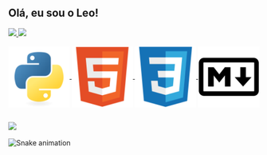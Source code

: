 ## Olá, eu sou o Leo!

<div>
  <a href="https://github.com/LeonardoCAmorim">
  <img height="175em" src="https://github-readme-stats-eight-theta.vercel.app/api?username=LeonardoCAmorim&show_icons=true&theme=blue-green&include_all_commits=true&count_private=true"/>
  <img height="175em" src="https://github-readme-stats-eight-theta.vercel.app/api/top-langs/?username=LeonardoCAmorim&layout=compact&langs_count=8&theme=blue-green"/>
</div>

<div style="display: inline_block"><br>
  <img align="center" alt="Leo-Python" height="123,75" widht="135" src="https://raw.githubusercontent.com/devicons/devicon/master/icons/python/python-original.svg">
  <img align="center" alt="Leo-HTML" height="123,75" widht="135" src="https://raw.githubusercontent.com/devicons/devicon/master/icons/html5/html5-original.svg">
  <img align="center" alt="Leo-CSS" height="123,75" widht="135" src="https://raw.githubusercontent.com/devicons/devicon/master/icons/css3/css3-original.svg">
  <img align="center" alt="Leo-Markdown" height="123,75" widht="135" src="https://raw.githubusercontent.com/devicons/devicon/master/icons/markdown/markdown-original.svg">
</div>

##

<div>
  <a href = "mailto:leonardocarioniamorim@gmail.com"><img src="https://img.shields.io/badge/-Gmail-%23333?style=for-the-badge&logo=gmail&logoColor=red" target="_blank"></a>
</div>

![Snake animation](https://github.com/LeonardoCAmorim/LeonardoCAmorim/blob/output/github-contribution-grid-snake.svg)
